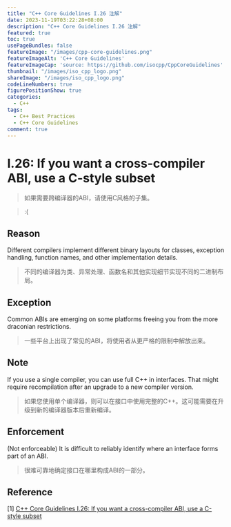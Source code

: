```yaml
---
title: "C++ Core Guidelines I.26 注解"
date: 2023-11-19T03:22:28+08:00
description: "C++ Core Guidelines I.26 注解"
featured: true
toc: true
usePageBundles: false
featureImage: "/images/cpp-core-guidelines.png"
featureImageAlt: 'C++ Core Guidelines'
featureImageCap: 'source: https://github.com/isocpp/CppCoreGuidelines'
thumbnail: "/images/iso_cpp_logo.png"
shareImage: "/images/iso_cpp_logo.png"
codeLineNumbers: true
figurePositionShow: true
categories:
  - C++
tags:
  - C++ Best Practices
  - C++ Core Guidelines
comment: true
---
```


# I.26: If you want a cross-compiler ABI, use a C-style subset

>如果需要跨编译器的ABI，请使用C风格的子集。

> :(

## Reason

Different compilers implement different binary layouts for classes, exception handling, function names, and other implementation details.

>不同的编译器为类、异常处理、函数名和其他实现细节实现不同的二进制布局。

## Exception

Common ABIs are emerging on some platforms freeing you from the more draconian restrictions.

>一些平台上出现了常见的ABI，将使用者从更严格的限制中解放出来。

## Note

If you use a single compiler, you can use full C++ in interfaces. That might require recompilation after an upgrade to a new compiler version.

>如果您使用单个编译器，则可以在接口中使用完整的C++。这可能需要在升级到新的编译器版本后重新编译。

## Enforcement

(Not enforceable) It is difficult to reliably identify where an interface forms part of an ABI.

>很难可靠地确定接口在哪里构成ABI的一部分。

## Reference

[1] [C++ Core Guidelines I.26: If you want a cross-compiler ABI, use a C-style subset](https://isocpp.github.io/CppCoreGuidelines/CppCoreGuidelines#i26-if-you-want-a-cross-compiler-abi-use-a-c-style-subset)
